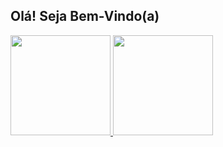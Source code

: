 ## Olá! Seja Bem-Vindo(a)
<div>
  <a href="https://github.com/StyllesRzs/StyllesRzs">
  <img height="160em" src="https://github-readme-stats.vercel.app/api?username=StyllesRzs&show_icons=true&theme=dark&include_all_commits=true&count_private=true"/>
  <img height="160em" src="https://github-readme-stats.vercel.app/api/top-langs/?username=StyllesRzs&layout=compact&langs_count=7&theme=dark"/>
</div>
